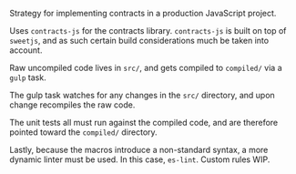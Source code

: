 Strategy for implementing contracts in a production JavaScript project.

Uses `contracts-js` for the contracts library. `contracts-js` is built on top of `sweetjs`, and as such certain build considerations much be taken into account.

Raw uncompiled code lives in `src/`, and gets compiled to `compiled/` via a `gulp` task.

The gulp task watches for any changes in the `src/` directory, and upon change recompiles the raw code.

The unit tests all must run against the compiled code, and are therefore pointed toward the `compiled/` directory.

Lastly, because the macros introduce a non-standard syntax, a more dynamic linter must be used. In this case, `es-lint`. Custom rules WIP.
